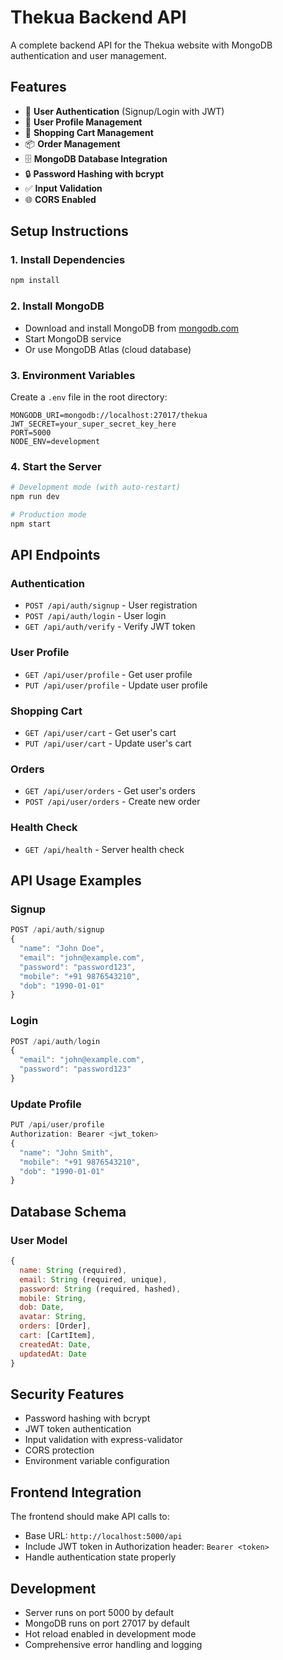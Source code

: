 # Thekua Backend API

A complete backend API for the Thekua website with MongoDB authentication and user management.

## Features

- 🔐 **User Authentication** (Signup/Login with JWT)
- 👤 **User Profile Management**
- 🛒 **Shopping Cart Management**
- 📦 **Order Management**
- 🗄️ **MongoDB Database Integration**
- 🔒 **Password Hashing with bcrypt**
- ✅ **Input Validation**
- 🌐 **CORS Enabled**

## Setup Instructions

### 1. Install Dependencies
```bash
npm install
```

### 2. Install MongoDB
- Download and install MongoDB from [mongodb.com](https://www.mongodb.com/try/download/community)
- Start MongoDB service
- Or use MongoDB Atlas (cloud database)

### 3. Environment Variables
Create a `.env` file in the root directory:
```env
MONGODB_URI=mongodb://localhost:27017/thekua
JWT_SECRET=your_super_secret_key_here
PORT=5000
NODE_ENV=development
```

### 4. Start the Server
```bash
# Development mode (with auto-restart)
npm run dev

# Production mode
npm start
```

## API Endpoints

### Authentication
- `POST /api/auth/signup` - User registration
- `POST /api/auth/login` - User login
- `GET /api/auth/verify` - Verify JWT token

### User Profile
- `GET /api/user/profile` - Get user profile
- `PUT /api/user/profile` - Update user profile

### Shopping Cart
- `GET /api/user/cart` - Get user's cart
- `PUT /api/user/cart` - Update user's cart

### Orders
- `GET /api/user/orders` - Get user's orders
- `POST /api/user/orders` - Create new order

### Health Check
- `GET /api/health` - Server health check

## API Usage Examples

### Signup
```javascript
POST /api/auth/signup
{
  "name": "John Doe",
  "email": "john@example.com",
  "password": "password123",
  "mobile": "+91 9876543210",
  "dob": "1990-01-01"
}
```

### Login
```javascript
POST /api/auth/login
{
  "email": "john@example.com",
  "password": "password123"
}
```

### Update Profile
```javascript
PUT /api/user/profile
Authorization: Bearer <jwt_token>
{
  "name": "John Smith",
  "mobile": "+91 9876543210",
  "dob": "1990-01-01"
}
```

## Database Schema

### User Model
```javascript
{
  name: String (required),
  email: String (required, unique),
  password: String (required, hashed),
  mobile: String,
  dob: Date,
  avatar: String,
  orders: [Order],
  cart: [CartItem],
  createdAt: Date,
  updatedAt: Date
}
```

## Security Features

- Password hashing with bcrypt
- JWT token authentication
- Input validation with express-validator
- CORS protection
- Environment variable configuration

## Frontend Integration

The frontend should make API calls to:
- Base URL: `http://localhost:5000/api`
- Include JWT token in Authorization header: `Bearer <token>`
- Handle authentication state properly

## Development

- Server runs on port 5000 by default
- MongoDB runs on port 27017 by default
- Hot reload enabled in development mode
- Comprehensive error handling and logging



